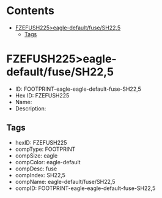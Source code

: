 



Contents
========

* [FZEFUSH225>eagle-default/fuse/SH22,5](#fzefush225eagle-defaultfusesh225)
	* [Tags](#tags)

# FZEFUSH225>eagle-default/fuse/SH22,5

- ID: FOOTPRINT-eagle-eagle-default-fuse-SH22,5
- Hex ID: FZEFUSH225
- Name: 
- Description: 

## Tags

- hexID: FZEFUSH225
- oompType: FOOTPRINT
- oompSize: eagle
- oompColor: eagle-default
- oompDesc: fuse
- oompIndex: SH22,5
- oompName: eagle-default/fuse/SH22,5
- oompID: FOOTPRINT-eagle-eagle-default-fuse-SH22,5
